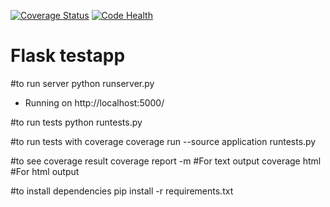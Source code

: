 <a href='https://coveralls.io/r/seppaleinen/flask?branch=master'><img src='https://coveralls.io/repos/seppaleinen/flask/badge.svg?branch=master' alt='Coverage Status' /></a>
<a href="https://landscape.io/github/seppaleinen/flask/master">
  <img alt="Code Health" src="https://landscape.io/github/seppaleinen/flask/master/landscape.svg?style=flat"/></a>

# Flask testapp

#to run server
python runserver.py
 * Running on http://localhost:5000/

#to run tests
python runtests.py

#to run tests with coverage
coverage run --source application runtests.py

#to see coverage result
coverage report -m #For text output
coverage html #For html output

#to install dependencies
pip install -r requirements.txt